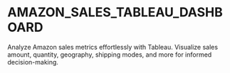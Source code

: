 # AMAZON_SALES_TABLEAU_DASHBOARD
Analyze Amazon sales metrics effortlessly with Tableau. Visualize sales amount, quantity, geography, shipping modes, and more for informed decision-making.
